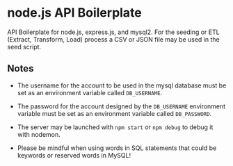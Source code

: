 # node.js API Boilerplate

API Boilerplate for node.js, express.js, and mysql2. For the seeding or ETL (Extract, Transform, Load) process a CSV or JSON file may be used in the seed script.

## Notes

* The username for the account to be used in the mysql database must be set as an environment variable called `DB_USERNAME`.

* The password for the account designed by the `DB_USERNAME` environment variable must be set as an environment variable called `DB_PASSWORD`.

* The server may be launched with `npm start` or `npm debug` to debug it with nodemon.

* Please be mindful when using words in SQL statements that could be keywords or reserved words in MySQL!
